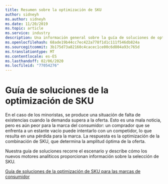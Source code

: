 ```yaml
---
title: Resumen sobre la optimización de SKU
author: sidneyh
ms.author: sidneyh
ms.date: 11/20/2019
ms.topic: article
ms.service: industry
description: Una información general sobre la guía de soluciones de optimización de SKU
ms.openlocfilehash: 68ade19b44cc7ec422a778f1d1c111f546db824a
ms.sourcegitcommit: 3b175d73a82160c4cacec1ce00c6d804a93c765d
ms.translationtype: MT
ms.contentlocale: es-ES
ms.lasthandoff: 02/06/2020
ms.locfileid: "77054276"
---
```

# <a name="sku-optimization-solution-guide"></a>Guía de soluciones de la optimización de SKU

En el caso de los minoristas, se produce una situación de falta de existencias cuando la demanda supera a la oferta. Esto es una mala noticia, pero es aún peor para la marca del consumidor: un comprador que se enfrenta a un estante vacío puede intentarlo con un competidor, lo que resulta en una pérdida para la marca. La respuesta es la optimización de la combinación de SKU, que determina la amplitud óptima de la oferta.  

Nuestra guía de soluciones recorre el escenario y describe cómo los nuevos motores analíticos proporcionan información sobre la selección de SKU. 

[Guía de soluciones de la optimización de SKU para las marcas de consumidor](/azure/industry/retail/sku-optimization-solution-guide)
